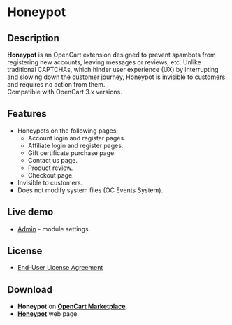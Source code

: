 # Honeypot

## Description
**Honeypot** is an OpenCart extension designed to prevent spambots from registering new accounts, leaving messages or reviews, etc. Unlike traditional CAPTCHAs, which hinder user experience (UX) by interrupting and slowing down the customer journey, Honeypot is invisible to customers and requires no action from them.  
Compatible with OpenCart 3.x versions.

## Features
* Honeypots on the following pages:
  - Account login and register pages.
  - Affiliate login and register pages.
  - Gift certificate purchase page.
  - Contact us page.
  - Product review.
  - Checkout page.
* Invisible to customers.
* Does not modify system files (OC Events System).

## Live demo
* [Admin](https://demo.ocmod.space/a/admin/index.php?route=extension/module/honeypot) - module settings.

## License
* [End-User License Agreement](../EULA.txt)

## Download
* **Honeypot** on [**OpenCart Marketplace**](https://www.opencart.com/index.php?route=marketplace/extension/info&extension_id=45552).
* [**Honeypot**](https://www.ocmod.space/honeypot) web page.
